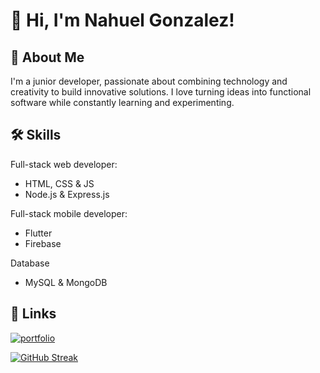 # 👋 Hi, I'm Nahuel Gonzalez!

## 🚀 About Me
I'm a junior developer, passionate about combining technology and creativity to build innovative solutions. I love turning ideas into functional software while constantly learning and experimenting.

## 🛠 Skills
Full-stack web developer: 
- HTML, CSS & JS
- Node.js & Express.js

Full-stack mobile developer: 
- Flutter
- Firebase

Database 
- MySQL & MongoDB

## 🔗 Links
[![portfolio](https://img.shields.io/badge/my_portfolio-000?style=for-the-badge&logo=ko-fi&logoColor=white)](https://nahuelgonzalez.netlify.app/)

[![GitHub Streak](https://github-readme-streak-stats.herokuapp.com?user=nahuel-70)](https://git.io/streak-stats)
